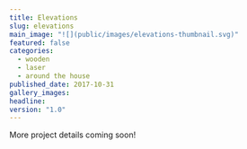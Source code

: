 ```yaml
---
title: Elevations
slug: elevations
main_image: "![](public/images/elevations-thumbnail.svg)"
featured: false
categories:
  - wooden
  - laser
  - around the house
published_date: 2017-10-31
gallery_images: 
headline: 
version: "1.0"
---
```


More project details coming soon!